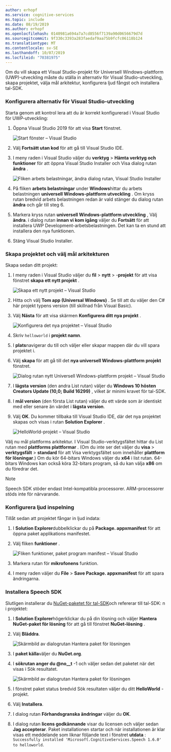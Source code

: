 ```yaml
---
author: erhopf
ms.service: cognitive-services
ms.topic: include
ms.date: 08/19/2019
ms.author: erhopf
ms.openlocfilehash: 0140981a694a7a7cd8556f7139a90d0656679d7d
ms.sourcegitcommit: 9f330c3393a283faedaf9aa75b9fcfc06118b124
ms.translationtype: MT
ms.contentlocale: sv-SE
ms.lasthandoff: 10/07/2019
ms.locfileid: "70381975"
---
```

Om du vill skapa ett Visual Studio-projekt för Universell Windows-plattform (UWP)-utveckling måste du ställa in alternativ för Visual Studio-utveckling, skapa projektet, välja mål arkitektur, konfigurera ljud fångst och installera tal-SDK.

### <a name="set-up-visual-studio-development-options"></a>Konfigurera alternativ för Visual Studio-utveckling

Starta genom att kontrol lera att du är korrekt konfigurerad i Visual Studio för UWP-utveckling:

1. Öppna Visual Studio 2019 för att visa **Start** fönstret.

   ![Start fönster – Visual Studio](../articles/cognitive-services/Speech-Service/media/sdk/vs-enable-uwp-start-window.png)

1. Välj **Fortsätt utan kod** för att gå till Visual Studio IDE.

1. I meny raden i Visual Studio väljer du **verktyg** > **Hämta verktyg och funktioner** för att öppna Visual Studio Installer och Visa dialog rutan **ändra** .

   ![Fliken arbets belastningar, ändra dialog rutan, Visual Studio Installer](../articles/cognitive-services/Speech-Service/media/sdk/vs-enable-uwp-workload.png)

1. På fliken **arbets belastningar** under **Windows**hittar du arbets belastningen **universell Windows-plattform utveckling** . Om kryss rutan bredvid arbets belastningen redan är vald stänger du dialog rutan **ändra** och går till steg 6.

1. Markera kryss rutan **universell Windows-plattform utveckling** , Välj **ändra**. i dialog rutan **innan vi kom igång** väljer du **Fortsätt** för att installera UWP Development-arbetsbelastningen. Det kan ta en stund att installera den nya funktionen.

1. Stäng Visual Studio Installer.

### <a name="create-the-project-and-select-the-target-architecture"></a>Skapa projektet och välj mål arkitekturen

Skapa sedan ditt projekt:

1. I meny raden i Visual Studio väljer du **fil** > **nytt** > -**projekt** för att visa fönstret **skapa ett nytt projekt** .

   ![Skapa ett nytt projekt – Visual Studio](../articles/cognitive-services/Speech-Service/media/sdk/vs-enable-uwp-create-new-project.png)

1. Hitta och välj **Tom app (Universal Windows)** . Se till att du väljer den C# här projekt typens version (till skillnad från Visual Basic).

1. Välj **Nästa** för att visa skärmen **Konfigurera ditt nya projekt** . 

   ![Konfigurera det nya projektet – Visual Studio](../articles/cognitive-services/Speech-Service/media/sdk/vs-enable-uwp-configure-your-new-project.png)

1. Skriv `helloworld` i **projekt namn**.

1. I **plats**navigerar du till och väljer eller skapar mappen där du vill spara projektet i.

1. Välj **skapa** för att gå till det **nya universell Windows-plattform projekt** fönstret.

   ![Dialog rutan nytt Universell Windows-plattform projekt – Visual Studio](../articles/cognitive-services/Speech-Service/media/sdk/qs-csharp-uwp-02-new-uwp-project.png)

1. I **lägsta version** (den andra List rutan) väljer du **Windows 10 hösten Creators Update (10,0; Build 16299)** , vilket är minimi kravet för tal-SDK.

1. I **mål version** (den första List rutan) väljer du ett värde som är identiskt med eller senare än värdet i **lägsta version**.

1. Välj **OK**. Du kommer tillbaka till Visual Studio IDE, där det nya projektet skapas och visas i rutan **Solution Explorer** .

   ![HelloWorld-projekt – Visual Studio](../articles/cognitive-services/Speech-Service/media/sdk/vs-enable-uwp-helloworld.png)

Välj nu mål plattforms arkitektur. I Visual Studio-verktygsfältet hittar du List rutan med **plattforms plattformar** . (Om du inte ser det väljer du **visa** > **verktygsfält** > **standard** för att Visa verktygsfältet som innehåller **plattform för lösningar**.) Om du kör 64-bitars Windows väljer du **x64** i list rutan. 64-bitars Windows kan också köra 32-bitars program, så du kan välja **x86** om du föredrar det.

> [!NOTE]
> Speech SDK stöder endast Intel-kompatibla processorer. ARM-processorer stöds inte för närvarande.

### <a name="set-up-audio-capture"></a>Konfigurera ljud inspelning

Tillåt sedan att projektet fångar in ljud indata:

1. I **Solution Explorer**dubbelklickar du på **Package. appxmanifest** för att öppna paket applikations manifestet.

1. Välj fliken **funktioner** .

   ![Fliken funktioner, paket program manifest – Visual Studio](../articles/cognitive-services/Speech-Service/media/sdk/qs-csharp-uwp-07-capabilities.png)

1. Markera rutan för **mikrofonens** funktion.

1. I meny raden väljer du **File** > **Save Package. appxmanifest** för att spara ändringarna.

### <a name="install-the-speech-sdk"></a>Installera Speech SDK

Slutligen installerar du [NuGet-paketet för tal-SDK](https://aka.ms/csspeech/nuget)och refererar till tal-SDK: n i projektet:

1. I **Solution Explorer**högerklickar du på din lösning och väljer **Hantera NuGet-paket för lösning** för att gå till fönstret **NuGet-lösning** .

1. Välj **Bläddra**.

   ![Skärmbild av dialogrutan Hantera paket för lösningen](../articles/cognitive-services/Speech-Service/media/sdk/vs-enable-uwp-nuget-solution-browse.png)

1. I **paket källa**väljer du **NuGet.org**.

1. I **sökrutan anger du @no__t** -1 och väljer sedan det paketet när det visas i Sök resultatet.

   ![Skärmbild av dialogrutan Hantera paket för lösningen](../articles/cognitive-services/Speech-Service/media/sdk/qs-csharp-uwp-05-nuget-install-1.0.0.png)

1. I fönstret paket status bredvid Sök resultaten väljer du ditt **HelloWorld** -projekt.

1. Välj **Installera**.

1. I dialog rutan **Förhandsgranska ändringar** väljer du **OK**.

1. I dialog rutan **licens godkännande** visar du licensen och väljer sedan **Jag accepterar**. Paket installationen startar och när installationen är klar visas ett meddelande som liknar följande text i fönstret **utdata** : `Successfully installed 'Microsoft.CognitiveServices.Speech 1.6.0' to helloworld`.
